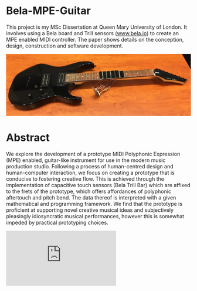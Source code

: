 # Bela-MPE-Guitar
This project is my MSc Dissertation at Queen Mary University of London. It involves using a Bela board and Trill sensors (www.bela.io) to create an MPE enabled MIDI controller.
The paper shows details on the conception, design, construction and software development.

![Image of the prototype](https://github.com/jamierpond/bela-mpe-guitar/blob/main/Images/fronthori.jpg?raw=true)

# Abstract
We explore the development of a prototype MIDI Polyphonic Expression (MPE) enabled, guitar-like instrument for use in the modern music production studio. Following a process of human-centred design and human-computer interaction, we focus on creating a prototype that is conducive to fostering creative flow. This is achieved through the implementation of capacitive touch sensors (Bela Trill Bar) which are affixed to the frets of the prototype, which offers affordances of polyphonic aftertouch and pitch bend. The data thereof is interpreted with a given mathematical and programming framework. We find that the prototype is proficient at supporting novel creative musical ideas and subjectively pleasingly idiosyncratic musical performances, however this is somewhat impeded by practical prototyping choices.

![PDF of MSc Dissertation](https://github.com/jamierpond/Bela-MPE-Guitar/blob/main/Jamie%20Pond%20MSc%20Project%20Dissertation.pdf)
